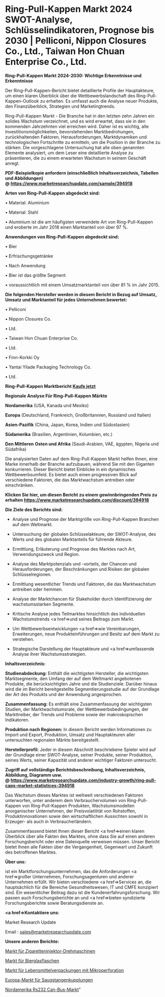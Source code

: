 # Ring-Pull-Kappen Markt 2024 SWOT-Analyse, Schlüsselindikatoren, Prognose bis 2030 | Pelliconi, Nippon Closures Co., Ltd., Taiwan Hon Chuan Enterprise Co., Ltd.

<strong>Ring-Pull-Kappen Markt 2024-2030: Wichtige Erkenntnisse und Erkenntnisse</strong>

Der Ring-Pull-Kappen-Bericht bietet detaillierte Profile der Hauptakteure, um einen klaren Überblick über die Wettbewerbslandschaft des Ring-Pull-Kappen-Outlook zu erhalten. Es umfasst auch die Analyse neuer Produkte, den Finanzüberblick, Strategien und Marketingtrends.

Ring-Pull-Kappen Markt - Die Branche hat in den letzten zehn Jahren ein solides Wachstum verzeichnet, und es wird erwartet, dass sie in den kommenden Jahrzehnten viel erreichen wird. Daher ist es wichtig, alle Investitionsmöglichkeiten, bevorstehenden Marktbedrohungen, zurückhaltenden Faktoren, Herausforderungen, Marktdynamiken und technologischen Fortschritte zu ermitteln, um die Position in der Branche zu stärken. Die vorgeschlagene Untersuchung hat alle oben genannten Elemente analysiert, um dem Leser eine detaillierte Analyse zu präsentieren, die zu einem erwarteten Wachstum in seinem Geschäft anregt.

<strong><b>PDF-Beispielkopie anfordern (einschließlich Inhaltsverzeichnis, Tabellen und Abbildungen) @ </b></strong><strong><a href=https://www.marketresearchupdate.com/sample/394918><strong>https://www.marketresearchupdate.com/sample/394918</u></a></strong></strong>

<strong>Arten von Ring-Pull-Kappen abgedeckt sind:</strong>

• Material: Aluminium

• Material: Stahl

• Aluminium ist die am häufigsten verwendete Art von Ring-Pull-Kappen und eroberte im Jahr 2018 einen Marktanteil von über 97 %.

<strong>Anwendungen von Ring-Pull-Kappen abgedeckt sind:</strong>

• Bier

• Erfrischungsgetränke

• Nach Anwendung

• Bier ist das größte Segment

• voraussichtlich mit einem Umsatzmarktanteil von über 81 % im Jahr 2015.

<strong>Die folgenden Hersteller werden in diesem Bericht in Bezug auf Umsatz, Umsatz und Marktanteil für jedes Unternehmen bewertet:</strong>

• Pelliconi

• Nippon Closures Co.

• Ltd.

• Taiwan Hon Chuan Enterprise Co.

• Ltd.

• Finn-Korkki Oy

• Yantai Yilade Packaging Technology Co.

• Ltd.

<strong>Ring-Pull-Kappen Marktbericht <a href=https://www.marketresearchupdate.com/buynow/394918>Kaufe jetzt</a></strong>

<strong>Regionale Analyse Für Ring-Pull-Kappen Märkte</strong>

<strong>Nordamerika</strong> (USA, Kanada und Mexiko)

<strong>Europa</strong> (Deutschland, Frankreich, Großbritannien, Russland und Italien)

<strong>Asien-Pazifik</strong> (China, Japan, Korea, Indien und Südostasien)

<strong>Südamerika</strong> (Brasilien, Argentinien, Kolumbien, etc.)

<strong>Den Mittleren</strong> <strong>Osten und Afrika</strong> (Saudi-Arabien, VAE, ägypten, Nigeria und Südafrika)

Die analysierten Daten auf dem Ring-Pull-Kappen Markt helfen Ihnen, eine Marke innerhalb der Branche aufzubauen, während Sie mit den Giganten konkurrieren. Dieser Bericht bietet Einblicke in ein dynamisches Wettbewerbsumfeld. Es bietet auch einen progressiven Blick auf verschiedene Faktoren, die das Marktwachstum antreiben oder einschränken.

<strong>Klicken Sie hier, um diesen Bericht zu einem gewinnbringenden Preis zu erhalten
</strong><strong><a href=https://www.marketresearchupdate.com/discount/394918>https://www.marketresearchupdate.com/discount/394918</b></u></strong></a>

<strong>Die Ziele des Berichts sind:</strong>

- Analyse und Prognose der Marktgröße von Ring-Pull-Kappen Branchen auf dem Weltmarkt.

- Untersuchung der globalen Schlüsselakteure, der SWOT-Analyse, des Werts und des globalen Marktanteils für führende Akteure.

- Ermittlung, Erläuterung und Prognose des Marktes nach Art, Verwendungszweck und Region.

- Analyse des Marktpotenzials und -vorteils, der Chancen und Herausforderungen, der Beschränkungen und Risiken der globalen Schlüsselregionen.

- Ermittlung wesentlicher Trends und Faktoren, die das Marktwachstum antreiben oder hemmen.

- Analyse der Marktchancen für Stakeholder durch Identifizierung der wachstumsstarken Segmente.

- Kritische Analyse jedes Teilmarktes hinsichtlich des individuellen Wachstumstrends <a href=>und</a> seines Beitrags zum Markt.

- Um Wettbewerbsentwicklungen <a href=>wie</a> Vereinbarungen, Erweiterungen, neue Produkteinführungen und Besitz auf dem Markt zu verstehen.

- Strategische Darstellung der Hauptakteure und <a href=>umfas</a>sende Analyse ihrer Wachstumsstrategien.

<strong>Inhaltsverzeichnis:</strong>

<strong>Studienabdeckung:</strong> Enthält die wichtigsten Hersteller, die wichtigsten Marktsegmente, den Umfang der auf dem Weltmarkt angebotenen Produkte, die berücksichtigten Jahre und die Studienziele. Darüber hinaus wird die im Bericht bereitgestellte Segmentierungsstudie auf der Grundlage der Art des Produkts und der Anwendung angesprochen.

<strong>Zusammenfassung:</strong> Es enthält eine Zusammenfassung der wichtigsten Studien, der Marktwachstumsrate, der Wettbewerbsbedingungen, der Markttreiber, der Trends und Probleme sowie der makroskopischen Indikatoren.

<strong>Produktion nach Regionen:</strong> In diesem Bericht werden Informationen zu Import und Export, Produktion, Umsatz und Hauptakteuren aller untersuchten regionalen Märkte bereitgestellt.

<strong>Herstellerprofil:</strong> Jeder in diesem Abschnitt beschriebene Spieler wird auf der Grundlage einer SWOT-Analyse, seiner Produkte, seiner Produktion, seines Werts, seiner Kapazität und anderer wichtiger Faktoren untersucht.

<strong><b>Zugriff auf vollständige Berichtsbeschreibung, Inhaltsverzeichnis, Abbildung, Diagramm usw. @ </b></strong><strong><a href=https://www.marketresearchupdate.com/industry-growth/ring-pull-caps-market-statistices-394918>https://www.marketresearchupdate.com/industry-growth/ring-pull-caps-market-statistices-394918</a></strong>

Das Wachstum dieses Marktes ist weltweit verschiedenen Faktoren unterworfen, unter anderem dem Verbrauchervolumen von Ring-Pull-Kappen von Ring-Pull-Kappen Produkten, Wachstumsmodellen anorganischer Unternehmen, der Preisvolatilität von Rohstoffen, Produktinnovationen sowie den wirtschaftlichen Aussichten sowohl in Erzeuger- als auch in Verbraucherländern.

Zusammenfassend bietet Ihnen dieser Bericht <a href=>einen</a> klaren Überblick über alle Fakten des Marktes, ohne dass Sie auf einen anderen Forschungsbericht oder eine Datenquelle verweisen müssen. Unser Bericht bietet Ihnen alle Fakten über die Vergangenheit, Gegenwart und Zukunft des betroffenen Marktes.

<strong>Über uns:</strong>

 ist ein Marktforschungsunternehmen, das die Anforderungen <a href=>großer</a> Unternehmen, Forschungsagenturen und anderer Unternehmen erfüllt. Wir bieten verschiedene <a href=>Services</a> an, die hauptsächlich für die Bereiche Gesundheitswesen, IT und CMFE konzipiert sind. Ein wesentlicher Beitrag dazu ist die Kundenerfahrungsforschung. Wir passen auch Forschungsberichte an und <a href=>bieten</a> syndizierte Forschungsberichte sowie Beratungsdienste an.

<strong><a href=>Kontaktiere uns:</a></strong>

Market Research Update

Email : sales@marketresearchupdate.com

<strong>Unsere anderen Berichte:</strong>

<a href=https://www.linkedin.com/pulse/cigarette-injector-rolling-machine-market-expected>Markt für Zigaretteninjektor-Drehmaschinen</a>

<a href=https://www.linkedin.com/pulse/beer-glass-bottles-market-opportunities-stay>Markt für Bierglasflaschen</a>

<a href=https://www.linkedin.com/pulse/micro-perforation-food-packaging-market-size>Markt für Lebensmittelverpackungen mit Mikroperforation</a>

<a href=https://www.linkedin.com/pulse/europe-sucker-rod-couplings-market>Europa-Markt für Saugstangenkupplungen</a>

<a href=https://www.linkedin.com/pulse/north-america-rs232-can-bus-market-new-report>Nordamerika Rs232 Can-Bus-Markt</a>"
